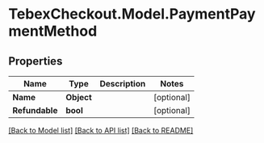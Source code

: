 # TebexCheckout.Model.PaymentPaymentMethod

## Properties

Name | Type | Description | Notes
------------ | ------------- | ------------- | -------------
**Name** | **Object** |  | [optional] 
**Refundable** | **bool** |  | [optional] 

[[Back to Model list]](../README.md#documentation-for-models) [[Back to API list]](../README.md#documentation-for-api-endpoints) [[Back to README]](../README.md)

